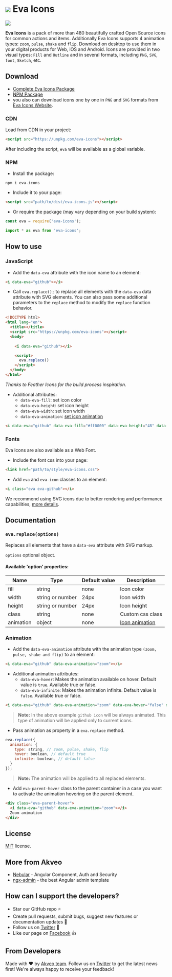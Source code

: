 <h1><img src="https://i.imgur.com/cXYo5bi.png"> Eva Icons</h1>
<img src="https://i.imgur.com/oDmqDkE.jpg">

**Eva Icons** is a pack of more than 480 beautifully crafted Open Source icons for common actions and items. Additionally Eva Icons supports 4 animation types: `zoom`, `pulse`, `shake` and `flip`.  Download on desktop to use them in your digital products for Web, iOS and Android. Icons are provided in two visual types: `Fill` and `Outline` and in several formats, including `PNG`, `SVG`, `font`, `Sketch`, etc.

## Download
- [Complete Eva Icons Package](https://akveo.github.io/eva-icons/eva-icons.zip)
- [NPM Package](https://www.npmjs.com/package/eva-icons)
- you also can download icons one by one in `PNG` and `SVG` formats from [Eva Icons Website](https://akveo.github.io/eva-icons/).

### CDN

Load from CDN in your project:
```html
<script src="https://unpkg.com/eva-icons"></script>
```
After including the script, `eva` will be available as a global variable.

### NPM

- Install the package:
```
npm i eva-icons
``` 

- Include it to your page:
```html
<script src="path/to/dist/eva-icons.js"></script>
```

- Or require the package (may vary depending on your build system):

```js
const eva = require('eva-icons');
```

```js
import * as eva from 'eva-icons';
```

## How to use

### JavaScript

- Add the `data-eva` attribute with the icon name to an element:

```html
<i data-eva="github"></i>
```

- Call `eva.replace();` to replace all elements with the `data-eva` data attribute with SVG elements. You can also pass some additional parameters to the `replace` method to modify the `replace` function behavior. 

```html
<!DOCTYPE html>
<html lang="en">
  <title></title>
  <script src="https://unpkg.com/eva-icons"></script>
  <body>
  
    <i data-eva="github"></i>

    <script>
      eva.replace()
    </script>
  </body>
</html>
```
*Thanks to Feather Icons for the build process inspiration.*

- Additional attributes: 
  * `data-eva-fill`: set icon color
  * `data-eva-height`: set icon height
  * `data-eva-width`: set icon width
  * `data-eva-animation`: [set icon animation](#animation)
  
```html
<i data-eva="github" data-eva-fill="#ff0000" data-eva-height="48" data-eva-width="48"></i>
```

### Fonts

Eva Icons are also available as a Web Font.

- Include the font css into your page:

```html
<link href="path/to/style/eva-icons.css">
```
- Add `eva` and `eva-icon` classes to an element:

```html
<i class="eva eva-github"></i>
```

We recommend using SVG icons due to better rendering and performance capabilities, [more details](https://css-tricks.com/icon-fonts-vs-svg/).

## Documentation

### `eva.replace(options)`

Replaces all elements that have a `data-eva` attribute with SVG markup.

`options` optional object.

#### Available 'option' properties:
| Name |  Type   |  Default value | Description |
|------| ------  | -------------  |-------------|
| fill | string | none           | Icon color  |
| width | string or number | 24px    | Icon width  |
| height | string or number | 24px    | Icon height  |
| class | string | none | Custom css class  |
| animation | object | none    | [Icon animation](#animation)  |

### Animation 
- Add the `data-eva-animation` attribute with the animation type `(zoom, pulse, shake and flip)` to an element:

```html
<i data-eva="github" data-eva-animation="zoom"></i>
```

- Additional animation attributes:
  * `data-eva-hover`: Makes the animation available on hover. Default value is `true`. Available true or false.
  * `data-eva-infinite`: Makes the animation infinite. Default value is `false`. Available true or false.

```html
<i data-eva="github" data-eva-animation="zoom" data-eva-hover="false" data-eva-infinite="true"></i>
```

> **Note:** In the above example `github icon` will be always animated. This type of animation will be applied only to current icons.

- Pass animation as property in a `eva.replace` method.

```js
eva.replace({
  animation: {
    type: string, // zoom, pulse, shake, flip
    hover: boolean, // default true
    infinite: boolean, // default false
  }
});
```
> **Note:** The animation will be applied to all replaced elements.

- Add `eva-parent-hover` class to the parent container in a case you want to activate the animation hovering on the parent element.

```html
<div class="eva-parent-hover">
  <i data-eva="github" data-eva-animation="zoom"></i>
  Zoom animation
</div>
```

## License
[MIT](LICENSE.txt) license.

## More from Akveo

- [Nebular](https://github.com/akveo/nebular) - Angular Component, Auth and Security
- [ngx-admin](https://github.com/akveo/ngx-admin) - the best Angular admin template

## How can I support the developers?
- Star our GitHub repo :star:
- Create pull requests, submit bugs, suggest new features or documentation updates :wrench:
- Follow us on [Twitter](https://twitter.com/akveo_inc) :feet:
- Like our page on [Facebook](https://www.facebook.com/akveo/) :thumbsup:

## From Developers
Made with :heart: by [Akveo team](http://akveo.com?utm_source=github&utm_medium=nebular_readme). Follow us on [Twitter](https://twitter.com/akveo_inc) to get the latest news first!
We're always happy to receive your feedback!
